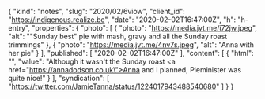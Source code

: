 {
  "kind": "notes",
  "slug": "2020/02/6viow",
  "client_id": "https://indigenous.realize.be",
  "date": "2020-02-02T16:47:00Z",
  "h": "h-entry",
  "properties": {
    "photo": [
      {
        "photo": "https://media.jvt.me/i72jw.jpeg",
        "alt": "\"Sunday best\" pie with mash, gravy and all the Sunday roast trimmings"
      },
      {
        "photo": "https://media.jvt.me/4nv7s.jpeg",
        "alt": "Anna with her pie"
      }
    ],
    "published": [
      "2020-02-02T16:47:00Z"
    ],
    "content": [
      {
        "html": "",
        "value": "Although it wasn't the Sunday roast <a href=\"https://annadodson.co.uk\">Anna</a> and I planned, Pieminister was quite nice!"
      }
    ],
    "syndication": [
      "https://twitter.com/JamieTanna/status/1224017943488540680"
    ]
  }
}
